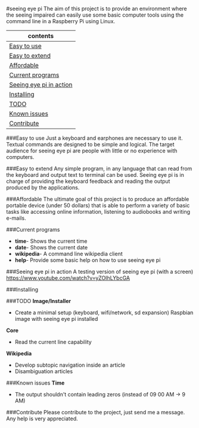 #seeing eye pi
The aim of this project is to provide an environment where the seeing impaired can easily use some basic computer tools using the command line in a Raspberry Pi using Linux.


| contents |
| ------------- |
| [Easy to use](#easy-to-use) |
| [Easy to extend](#easy-to-extend) |
| [Affordable](#affordable) |
| [Current programs](#current-programs) |
| [Seeing eye pi in action](#seeing-eye-pi-in-action) |
| [Installing](#installing) |
| [TODO](#todo) |
| [Known issues](#known-issues) |
| [Contribute](#contribute) |
      

###Easy to use
Just a keyboard and earphones are necessary to use it. 
Textual commands are designed to be simple and logical.
The target audience for seeing eye pi are people with little or no experience with computers.

###Easy to extend
Any simple program, in any language that can read from the keyboard and output text to terminal can be used. 
Seeing eye pi is in charge of providing the keyboard feedback and reading the output produced by the applications.

###Affordable
The ultimate goal of this project is to produce an affordable portable device (under 50 dollars) that is able to perform a variety of basic tasks like accessing online information, listening to audiobooks and writing e-mails.

###Current programs
- <b>time</b>- Shows the current time
- <b>date</b>- Shows the current date
- <b>wikipedia</b>- A command line wikipedia client
- <b>help</b>- Provide some basic help on how to use seeing eye pi

###Seeing eye pi in action
A testing version of seeing eye pi (with a screen)
<a href="https://www.youtube.com/watch?v=yZOIhLYbcGA"> https://www.youtube.com/watch?v=yZOIhLYbcGA</a>

###Installing


###TODO
<b>Image/Installer</b>

- Create a minimal setup (keyboard, wifi/network, sd expansion) Raspbian image with seeing eye pi installed
	
<b>Core</b>

- Read the current line capability
	
<b>Wikipedia</b>

- Develop subtopic navigation inside an article 
- Disambiguation articles
	
###Known issues
<b>Time</b>

- The output shouldn't contain leading zeros (instead of 09 00 AM -> 9 AM)

###Contribute
Please contribute to the project, just send me a message. Any help is very appreciated.
